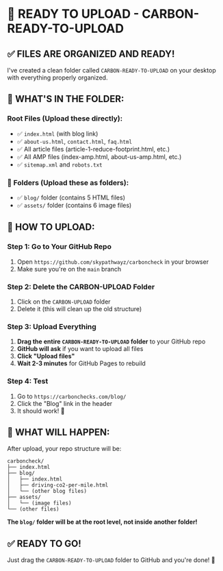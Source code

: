 # 🚀 READY TO UPLOAD - CARBON-READY-TO-UPLOAD

## **✅ FILES ARE ORGANIZED AND READY!**

I've created a clean folder called `CARBON-READY-TO-UPLOAD` on your desktop with everything properly organized.

## **📁 WHAT'S IN THE FOLDER:**

### **Root Files (Upload these directly):**
- ✅ `index.html` (with blog link)
- ✅ `about-us.html`, `contact.html`, `faq.html`
- ✅ All article files (article-1-reduce-footprint.html, etc.)
- ✅ All AMP files (index-amp.html, about-us-amp.html, etc.)
- ✅ `sitemap.xml` and `robots.txt`

### **📁 Folders (Upload these as folders):**
- ✅ `blog/` folder (contains 5 HTML files)
- ✅ `assets/` folder (contains 6 image files)

## **🚀 HOW TO UPLOAD:**

### **Step 1: Go to Your GitHub Repo**
1. Open `https://github.com/skypathwayz/carboncheck` in your browser
2. Make sure you're on the `main` branch

### **Step 2: Delete the CARBON-UPLOAD Folder**
1. Click on the `CARBON-UPLOAD` folder
2. Delete it (this will clean up the old structure)

### **Step 3: Upload Everything**
1. **Drag the entire `CARBON-READY-TO-UPLOAD` folder** to your GitHub repo
2. **GitHub will ask** if you want to upload all files
3. **Click "Upload files"**
4. **Wait 2-3 minutes** for GitHub Pages to rebuild

### **Step 4: Test**
1. Go to `https://carbonchecks.com/blog/`
2. Click the "Blog" link in the header
3. It should work! 🎉

## **🎯 WHAT WILL HAPPEN:**

After upload, your repo structure will be:
```
carboncheck/
├── index.html
├── blog/
│   ├── index.html
│   ├── driving-co2-per-mile.html
│   └── (other blog files)
├── assets/
│   └── (image files)
└── (other files)
```

**The `blog/` folder will be at the root level, not inside another folder!**

## **✅ READY TO GO!**

Just drag the `CARBON-READY-TO-UPLOAD` folder to GitHub and you're done! 🚀
